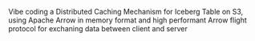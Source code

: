 Vibe coding a Distributed Caching Mechanism for Iceberg Table on S3, using Apache Arrow in memory format and high performant Arrow flight protocol for exchaning data between client and server
